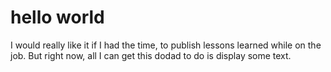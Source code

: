 # hello world 
I would really like it if I had the time, to publish lessons learned while on the job. But right now, all I can get this dodad to do is display some text.
